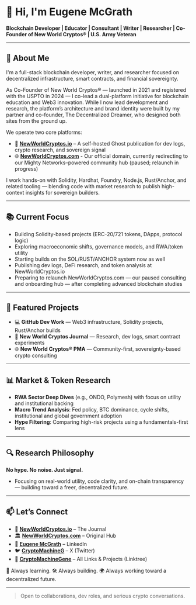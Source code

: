 # 👋 Hi, I'm Eugene McGrath  
**Blockchain Developer | Educator | Consultant | Writer | Researcher | Co-Founder of New World Cryptos® | U.S. Army Veteran**

---------------------------------------------------------------------------------------------------------------------------------------------------------------

## 🧠 About Me

I'm a full-stack blockchain developer, writer, and researcher focused on decentralized infrastructure, smart contracts, and financial sovereignty.

As Co-Founder of New World Cryptos® — launched in 2021 and registered with the USPTO in 2024 — I co-lead a dual-platform initiative for blockchain education and Web3 innovation. While I now lead development and research, the platform’s architecture and brand identity were built by my partner and co-founder, The Decentralized Dreamer, who designed both sites from the ground up.

We operate two core platforms:

- 🧠 [**NewWorldCryptos.io**](https://newworldcryptos.io) – A self-hosted Ghost publication for dev logs, crypto research, and sovereign signal
- 🌐 [**NewWorldCryptos.com**](https://www.newworldcryptos.com) - Our official domain, currently redirecting to our Mighty Networks–powered community hub (paused; relaunch in progress)

I work hands-on with Solidity, Hardhat, Foundry, Node.js, Rust/Anchor, and related tooling — blending code with market research to publish high-context insights for sovereign builders.

---------------------------------------------------------------------------------------------------------------------------------------------------------------

## 📚 Current Focus

 - Building Solidity-based projects (ERC-20/721 tokens, DApps, protocol logic)
 - Exploring macroeconomic shifts, governance models, and RWA/token utility
 - Starting builds on the SOL/RUST/ANCHOR system now as well
 - Publishing dev logs, DeFi research, and token analysis at NewWorldCryptos.io
 - Preparing to relaunch NewWorldCryptos.com — our paused consulting and onboarding hub — after completing advanced blockchain studies

---------------------------------------------------------------------------------------------------------------------------------------------------------------
   
## 🚀 Featured Projects

 - 💻 **GitHub Dev Work** — Web3 infrastructure, Solidity projects, Rust/Anchor builds
 - 🧠 **New World Cryptos Journal** — Research, dev logs, smart contract experiments
 - 🌐 **New World Cryptos® PMA** — Community-first, sovereignty-based crypto consulting
  
---------------------------------------------------------------------------------------------------------------------------------------------------------------
   
## 📊 Market & Token Research

- **RWA Sector Deep Dives** (e.g., ONDO, Polymesh) with focus on utility and institutional backing  
- **Macro Trend Analysis**: Fed policy, BTC dominance, cycle shifts, institutional and global government adoption  
- **Hype Filtering**: Comparing high-risk projects using a fundamentals-first lens

---------------------------------------------------------------------------------------------------------------------------------------------------------------
   
## 🔍 Research Philosophy

**No hype. No noise. Just signal.**  
- Focusing on real-world utility, code clarity, and on-chain transparency — building toward a freer, decentralized future.

---------------------------------------------------------------------------------------------------------------------------------------------------------------



## 📫 Let’s Connect

- 📰 [**NewWorldCryptos.io**](https://newworldcryptos.io) – The Journal
- 🏛️ [**NewWorldCryptos.com**](https://wwww.newworldcryptos.com) – Original Hub
- 💼 [**Eugene McGrath**](https://linkedin.com/in/eugene-mcgrath-550b4897) – LinkedIn
- 🐦 [**CryptoMachineG**](https://x.com/CryptoMachineG) – X (Twitter)
- 🔗 [**CryptoMachineGene**](https://linktr.ee/CryptoMachineGene) – All Links & Projects (Linktree)

🧠 Always learning. 🛠️ Always building. 🌍 Always working toward a decentralized future.

---------------------------------------------------------------------------------------------------------------------------------------------------------------

> Open to collaborations, dev roles, and serious crypto conversations.

